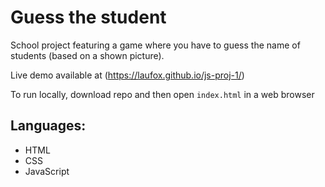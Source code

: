 # Guess the student

School project featuring a game where you have to guess the name of students (based on a shown picture).

Live demo available at (https://laufox.github.io/js-proj-1/)

To run locally, download repo and then open `index.html` in a web browser

## Languages:
* HTML
* CSS
* JavaScript

